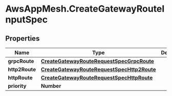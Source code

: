 # AwsAppMesh.CreateGatewayRouteInputSpec

## Properties

Name | Type | Description | Notes
------------ | ------------- | ------------- | -------------
**grpcRoute** | [**CreateGatewayRouteRequestSpecGrpcRoute**](CreateGatewayRouteRequestSpecGrpcRoute.md) |  | [optional] 
**http2Route** | [**CreateGatewayRouteRequestSpecHttp2Route**](CreateGatewayRouteRequestSpecHttp2Route.md) |  | [optional] 
**httpRoute** | [**CreateGatewayRouteRequestSpecHttpRoute**](CreateGatewayRouteRequestSpecHttpRoute.md) |  | [optional] 
**priority** | **Number** |  | [optional] 


